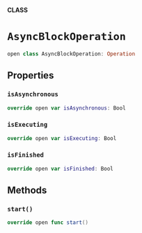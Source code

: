 **CLASS**

# `AsyncBlockOperation`

```swift
open class AsyncBlockOperation: Operation
```

## Properties
### `isAsynchronous`

```swift
override open var isAsynchronous: Bool
```

### `isExecuting`

```swift
override open var isExecuting: Bool
```

### `isFinished`

```swift
override open var isFinished: Bool
```

## Methods
### `start()`

```swift
override open func start()
```
